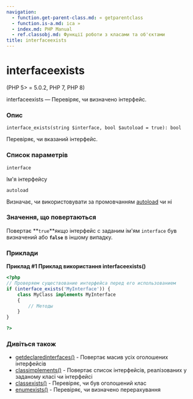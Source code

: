 ```yaml
---
navigation:
  - function.get-parent-class.md: « getparentclass
  - function.is-a.md: ісa »
  - index.md: PHP Manual
  - ref.classobj.md: Функції роботи з класами та об'єктами
title: interfaceexists
---
```

# interfaceexists

(PHP 5> = 5.0.2, PHP 7, PHP 8)

interfaceexists — Перевіряє, чи визначено інтерфейс.

### Опис

```methodsynopsis
interface_exists(string $interface, bool $autoload = true): bool
```

Перевіряє, чи вказаний інтерфейс.

### Список параметрів

`interface`

Ім'я інтерфейсу

`autoload`

Визначає, чи використовувати за промовчанням [autoload](language.oop5.autoload.md) чи ні

### Значення, що повертаються

Повертає \*\*`true`\*\*якщо інтерфейс c заданим ім'ям `interface` був визначений або **`false`** в іншому випадку.

### Приклади

**Приклад #1 Приклад використання **interfaceexists()****

```php
<?php
// Проверяем существование интерфейса перед его использованием
if (interface_exists('MyInterface')) {
    class MyClass implements MyInterface
    {
        // Методы
    }
}

?>
```

### Дивіться також

-   [getdeclaredinterfaces()](function.get-declared-interfaces.md) - Повертає масив усіх оголошених інтерфейсів
-   [classimplements()](function.class-implements.md) - Повертає список інтерфейсів, реалізованих у заданому класі чи інтерфейсі
-   [classexists()](function.class-exists.md) - Перевіряє, чи був оголошений клас
-   [enumexists()](function.enum-exists.md) - Перевіряє, чи визначено перерахування
